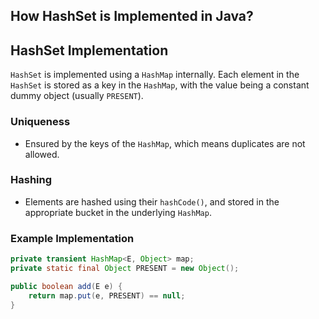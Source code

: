 ## How HashSet is Implemented in Java?
## HashSet Implementation

`HashSet` is implemented using a `HashMap` internally. Each element in the `HashSet` is stored as a key in the `HashMap`, with the value being a constant dummy object (usually `PRESENT`).

### Uniqueness

- Ensured by the keys of the `HashMap`, which means duplicates are not allowed.

### Hashing

- Elements are hashed using their `hashCode()`, and stored in the appropriate bucket in the underlying `HashMap`.

### Example Implementation

```java
private transient HashMap<E, Object> map;
private static final Object PRESENT = new Object();

public boolean add(E e) {
    return map.put(e, PRESENT) == null;
}
```

